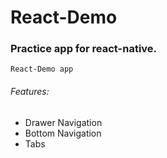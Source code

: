 # React-Demo

### Practice app for react-native.

```
React-Demo app
```

###### Features:

- Drawer Navigation
- Bottom Navigation
- Tabs

